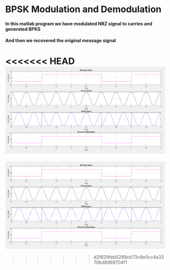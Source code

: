 # BPSK Modulation and Demodulation
#### In this matlab program we have modulated NRZ signal to carries and generated BPKS
#### And then we recovered the original message signal
<<<<<<< HEAD
![BPSK](bpsk.PNG)
=======
![BPSK](bpsk.PNG)
>>>>>>> d2f829feb0289cb73c6e0cc4a3370bd6969704f1
